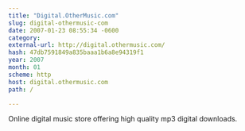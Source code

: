```yaml
---
title: "Digital.OtherMusic.com"
slug: digital-othermusic-com
date: 2007-01-23 08:55:34 -0600
category: 
external-url: http://digital.othermusic.com/
hash: 47db7591849a835baaa1b6a8e94319f1
year: 2007
month: 01
scheme: http
host: digital.othermusic.com
path: /

---
```


Online digital music store offering high quality mp3 digital downloads.
